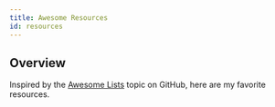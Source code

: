 ```yaml
---
title: Awesome Resources
id: resources
---
```


## Overview

Inspired by the [Awesome Lists][awelist] topic on GitHub, here are my favorite resources. 




<!-- Links -->

[awelist]: https://github.com/topics/awesome